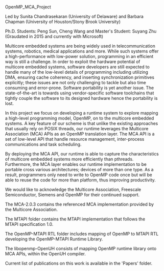 #
OpenMP_MCA_Project

Led by Sunita Chandrasekaran (University of Delaware) and Barbara Chapman (University of Houston/Stony Brook University)

Ph.D. Students: Peng Sun, Cheng Wang and
Master's Student: Suyang Zhu (Graudated in 2015 and currently with Microsoft) 

Multicore embedded systems are being widely used in telecommunication systems, robotics, medical applications and more. While such systems offer a high-performance with low-power solution, programming in an efficient way is still a challenge. In order to exploit the hardware potential of multicore embedded systems, software developers are still expected to handle many of the low-level details of programming including utilizing DMA, ensuring cache coherency, and inserting synchronization primitives explicitly; these issues are not only challenging to tackle but also time consuming and error-prone. Software portability is yet another issue. The state-of-the-art is towards using vendor-specific software toolchains that tightly couple the software to its designed hardware hence the portability is lost.

In this project we focus on developing a runtime system to explore mapping a high-level programming model, OpenMP, on to the multicore embedded systems. A key feature of our scheme is that unlike the existing approaches that usually rely on POSIX threads, our runtime leverages the Multicore Association (MCA) APIs as an OpenMP translation layer. The MCA API is a set of low-level API that handle resource management, inter-process communications and task scheduling. 

By deploying the MCA API, our runtime is able to capture the characteristics of multicore embedded systems more efficiently than pthreads. Furthermore, the MCA layer enables our runtime implementation to be portable cross various architectures; devices of more than one type. As a result, programmers only need to write to OpenMP code once but will be able to reuse the code for more than platform, thus improving productivity. 

We would like to acknowledge the Multicore Association, Freescale Semiconductor, Siemens and OpenMP for their continued support. 

The MCA-2.0.3 contains the referenced MCA implementation provided by the Multicore Association. 

The MTAPI folder contains the MTAPI implementation that follows the MTAPI specification 1.0.

The OpenMP-MTAPI RTL folder includes mapping of OpenMP to MTAPI RTL developing the OpenMP-MTAPI Runtime Library.

The libopenmp-OpenUH consists of mapping OpenMP runtime library onto MCA APIs, within the OpenUH compiler.

Current list of publications on this work is available in the 'Papers' folder. 
